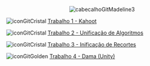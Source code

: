 <div align="center">
  
![cabecalhoGitMadeline3](https://github.com/user-attachments/assets/0c97b6d5-4e63-4d5e-97e6-ed90f92d6524)

</div>

![iconGitCristal](https://github.com/user-attachments/assets/e8563a49-711e-4c81-99a6-4dd06bdfc2c2) [Trabalho 1 - Kahoot](https://kahoot.it/)

![iconGitCristal](https://github.com/user-attachments/assets/e8563a49-711e-4c81-99a6-4dd06bdfc2c2) [Trabalho 2 - Unificação de Algoritmos](https://github.com/user-attachments/files/16588063/Trabalho.2.-.Unificacao.de.Algoritmos.pdf)

![iconGitCristal](https://github.com/user-attachments/assets/e8563a49-711e-4c81-99a6-4dd06bdfc2c2) [Trabalho 3 - Inificação de Recortes](https://github.com/user-attachments/files/16588064/Trabalho.03.-.Inificacao.de.Recortes.pdf)

![iconGitGolden](https://github.com/user-attachments/assets/d565c073-5f73-44e3-8668-5ea7e1971764) [Trabalho 4 - Dama (Unity)](https://github.com/user-attachments/files/16588065/Trabalho.04.-.Dama.Unity.pdf)

